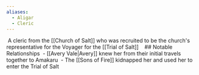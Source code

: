 ```yaml
---
aliases:
  - Aligar
  - Cleric
---
```

 A cleric from the [[Church of Salt]] who was recruited to be the church's representative for the Voyager for the [[Trial of Salt]]
 
 ## Notable Relationships 
 - [[Avery Vale|Avery]] knew her from their initial travels together to Amakaru
 - The [[Sons of Fire]] kidnapped her and used her to enter the Trial of Salt